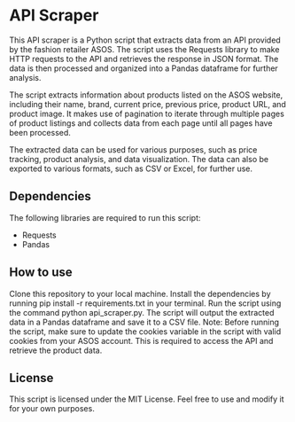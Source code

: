 # API Scraper
This API scraper is a Python script that extracts data from an API provided by the fashion retailer ASOS. The script uses the Requests library to make HTTP requests to the API and retrieves the response in JSON format. The data is then processed and organized into a Pandas dataframe for further analysis.

The script extracts information about products listed on the ASOS website, including their name, brand, current price, previous price, product URL, and product image. It makes use of pagination to iterate through multiple pages of product listings and collects data from each page until all pages have been processed.

The extracted data can be used for various purposes, such as price tracking, product analysis, and data visualization. The data can also be exported to various formats, such as CSV or Excel, for further use.

## Dependencies
The following libraries are required to run this script:

- Requests
- Pandas

## How to use
Clone this repository to your local machine.
Install the dependencies by running pip install -r requirements.txt in your terminal.
Run the script using the command python api_scraper.py.
The script will output the extracted data in a Pandas dataframe and save it to a CSV file.
Note: Before running the script, make sure to update the cookies variable in the script with valid cookies from your ASOS account. This is required to access the API and retrieve the product data.

## License
This script is licensed under the MIT License. Feel free to use and modify it for your own purposes.
